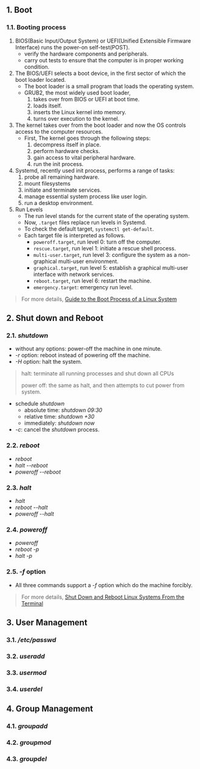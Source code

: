 ## 1. Boot

### 1.1. Booting process
1. BIOS(Basic Input/Output System) or UEFI(Unified Extensible Firmware Interface) runs the power-on self-test(POST).
	- verify the hardware components and peripherals.
	- carry out tests to ensure that the computer is in proper working condition.
2. The BIOS/UEFI selects a boot device, in the first sector of which the boot loader located.
	- The boot loader is a small program that loads the operating system.
	- GRUB2, the most widely used boot loader, 
		1. takes over from BIOS or UEFI  at boot time.
		2. loads itself.
		3. inserts the Linux kernel into memory.
		4. turns over execution to the kernel.
3. The kernel takes over from the boot loader and now the OS controls access to the computer resources.
	- First, The kernel goes through the following steps:
		1. decompress itself in place.
		2. perform hardware checks.
		3. gain access to vital peripheral hardware.
		4. run the init process.
4. Systemd, recently used init process, performs a range of tasks:
	1. probe all remaining hardware.
	2. mount filesystems
	3. initiate and terminate services.
	4. manage essential system process like user login.
	5. run a desktop environment.
5. Run Levels
	- The run level stands for the current state of the operating system.
	- Now, `.target` files replace run levels in Systemd.
	- To check the default target, `systemctl get-default`.
	- Each target file is interpreted as follows.
		- `poweroff.target`, run level 0: turn off the computer.
		- `rescue.target`, run level 1: initiate a rescue shell process.
		- `multi-user.target`, run level 3: configure the system as a non-graphical multi-user environment.
		- `graphical.target`, run level 5: establish a graphical multi-user interface with network services.
		- `reboot.target`, run level 6: restart the machine.
		- `emergency.target`: emergency run level.

> For more details, [Guide to the Boot Process of a Linux System](https://www.baeldung.com/linux/boot-process)

## 2. Shut down and Reboot

### 2.1. *shutdown*
- without any options: power-off the machine in one minute.
- *-r* option: reboot instead of powering off the machine.
- *-H* option: halt the system.
> halt: terminate all running processes and shut down all CPUs
> 
> power off: the same as halt, and then attempts to cut power from system.
- schedule *shutdown*
	- absolute time: *shutdown 09:30*
	- relative time: *shutdown +30*
	- immediately: *shutdown now*
- *-c*: cancel the *shutdown* process.

### 2.2. *reboot*
- *reboot*
- *halt --reboot*
- *poweroff --reboot*

### 2.3. *halt*
- *halt*
- *reboot --halt*
- *poweroff --halt*

### 2.4. *poweroff*
- *poweroff*
- *reboot -p*
- *halt -p*

### 2.5. *-f* option
- All three commands support a *-f* option which do the machine forcibly.

> For more details, [Shut Down and Reboot Linux Systems From the Terminal](https://www.baeldung.com/linux/shutdown-reboot-from-terminal)

## 3. User Management

### 3.1. */etc/passwd*

### 3.2. *useradd*

### 3.3. *usermod*

### 3.4. *userdel*

## 4. Group Management

### 4.1. *groupadd*

### 4.2. *groupmod*

### 4.3. *groupdel*
